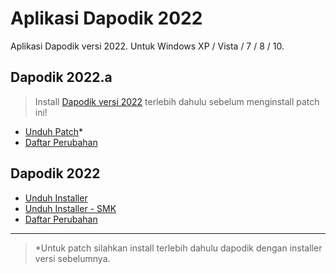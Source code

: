 # Aplikasi Dapodik 2022

Aplikasi Dapodik versi 2022. Untuk Windows XP / Vista / 7 / 8 / 10.

## Dapodik 2022.a

> Install [Dapodik versi 2022](#dapodik-2022) terlebih dahulu sebelum menginstall patch ini!

- [Unduh Patch](https://github.com/dapodix/dapodik-2022/releases/download/2022.1.2/Patch_Dapodik_2022.a.exe)*
- [Daftar Perubahan](changelog.md#aplikasi-dapodik-2022a)

## Dapodik 2022

- [Unduh Installer](https://github.com/dapodix/dapodik-2022/releases/download/2022.1.1/Dapodik_2022.exe)
- [Unduh Installer - SMK](https://github.com/dapodix/dapodik-2022/releases/download/2022.1.1/Dapodik_2022_SMK.exe)
- [Daftar Perubahan](changelog.md#aplikasi-dapodik-2022)

***

> *Untuk patch silahkan install terlebih dahulu dapodik dengan installer versi sebelumnya.
